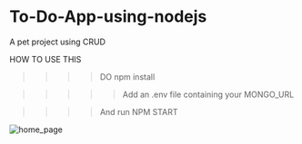 # To-Do-App-using-nodejs
A pet project using CRUD 

HOW TO USE THIS

 >>>> DO npm install

>>>>> Add an .env file containing your MONGO_URL

>>>> And run NPM START

![home_page](https://user-images.githubusercontent.com/12422620/149217015-de0ae772-68db-4dd7-bee2-d15e99e7cb71.jpg)



